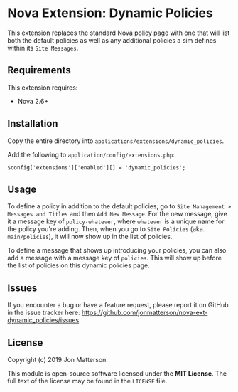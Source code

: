 # Nova Extension: Dynamic Policies

This extension replaces the standard Nova policy page with one that will list both the default policies as well as any additional policies a sim defines within its `Site Messages`.

## Requirements

This extension requires:

- Nova 2.6+

## Installation

Copy the entire directory into `applications/extensions/dynamic_policies`.

Add the following to `application/config/extensions.php`:

```
$config['extensions']['enabled'][] = 'dynamic_policies';
```

## Usage

To define a policy in addition to the default policies, go to `Site Management > Messages and Titles` and then `Add New Message`. For the new message, give it a message key of `policy-whatever`, where `whatever` is a unique name for the policy you're adding. Then, when you go to `Site Policies` (aka. `main/policies`), it will now show up in the list of policies.

To define a message that shows up introducing your policies, you can also add a message with a message key of `policies`. This will show up before the list of policies on this dynamic policies page.

## Issues

If you encounter a bug or have a feature request, please report it on GitHub in the issue tracker here: https://github.com/jonmatterson/nova-ext-dynamic_policies/issues

## License

Copyright (c) 2019 Jon Matterson.

This module is open-source software licensed under the **MIT License**. The full text of the license may be found in the `LICENSE` file.
